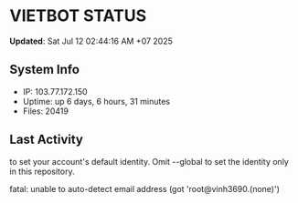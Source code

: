 # VIETBOT STATUS
**Updated**: Sat Jul 12 02:44:16 AM +07 2025

## System Info
- IP: 103.77.172.150
- Uptime: up 6 days, 6 hours, 31 minutes
- Files: 20419

## Last Activity

to set your account's default identity.
Omit --global to set the identity only in this repository.

fatal: unable to auto-detect email address (got 'root@vinh3690.(none)')

